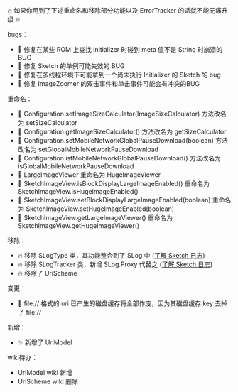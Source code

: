 :fire: 如果你用到了下述重命名和移除部分功能以及 ErrorTracker 的话就不能无痛升级 :fire: 

bugs：
* :bug: 修复在某些 ROM 上查找 Initializer 时碰到 meta 值不是 String 时崩溃的 BUG
* :bug: 修复 Sketch 的单例可能失效的 BUG
* :bug: 修复在多线程环境下可能拿到一个尚未执行 Initializer 的 Sketch 的 bug
* :bug: 修复 ImageZoomer 的双击事件和单击事件可能会有冲突的BUG

重命名：
* :hammer: Configuration.setImageSizeCalculator(ImageSizeCalculator) 方法改名为 setSizeCalculator
* :hammer: Configuration.getImageSizeCalculator() 方法改名为 getSizeCalculator
* :hammer: Configuration.setMobileNetworkGlobalPauseDownload(boolean) 方法改名为 setGlobalMobileNetworkPauseDownload
* :hammer: Configuration.istMobileNetworkGlobalPauseDownload() 方法改名为 isGlobalMobileNetworkPauseDownload
* :hammer: LargeImageViewer 重命名为 HugeImageViewer 
* :hammer: SketchImageView.isBlockDisplayLargeImageEnabled() 重命名为 SketchImageView.isHugeImageEnabled() 
* :hammer: SketchImageView.setBlockDisplayLargeImageEnabled(boolean) 重命名为 SketchImageView.setHugeImageEnabled(boolean) 
* :hammer: SketchImageView.getLargeImageViewer() 重命名为 SketchImageView.getHugeImageViewer() 

移除：
* :fire: 移除 SLogType 类，其功能整合到了 SLog 中 ([了解 Sketch 日志])
* :fire: 移除 SLogTracker 类，新增 SLog.Proxy 代替之 ([了解 Sketch 日志])
* :fire: 移除了 UriScheme

变更：
* :hammer: file:// 格式的 uri 已产生的磁盘缓存将全部作废，因为其磁盘缓存 key 去掉了 file://

新增：
* :sparkles: 新增了 UriModel

wiki待办：
* UriModel wiki 新增
* UriScheme wiki 删除


[了解 Sketch 日志]: ../wiki/log.md


